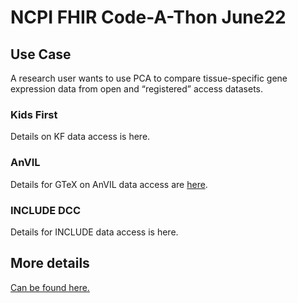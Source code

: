 # NCPI FHIR Code-A-Thon June22

## Use Case
A research user wants to use PCA to compare tissue-specific gene expression data from open and “registered” access datasets. 

### Kids First
Details on KF data access is here.

### AnVIL
Details for GTeX on AnVIL data access are [here](https://github.com/NIH-NCPI/FHIR-CAT-June22/blob/main/AnVIL_GTEx.md).

### INCLUDE DCC
Details for INCLUDE data access is here.

## More details
[Can be found here.](https://docs.google.com/document/d/1NXM0mVTDwQt0CALGMByI4mjCs3BNkRM97YLOw0p0yiU/edit)
